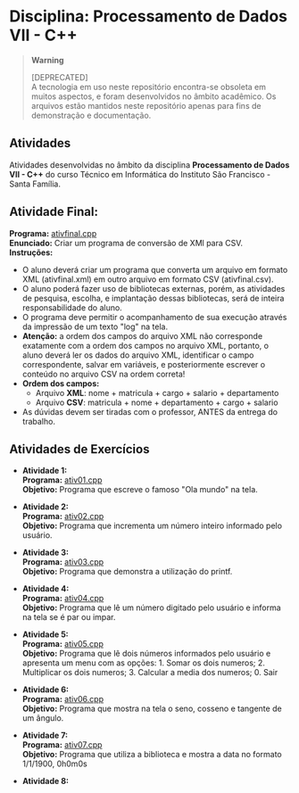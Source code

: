 # Disciplina: Processamento de Dados VII - C++  
  
> **Warning**  
>   
> [DEPRECATED]  
> A tecnologia em uso neste repositório encontra-se obsoleta em muitos aspectos, e foram desenvolvidos no âmbito acadêmico. Os arquivos estão mantidos neste repositório apenas para fins de demonstração e documentação. 

## Atividades

Atividades desenvolvidas no âmbito da disciplina **Processamento de Dados VII - C++** do curso Técnico em Informática do Instituto São Francisco - Santa Família.

## **Atividade Final:**  

  **Programa:** [ativfinal.cpp](src/ativfinal/ativfinal.cpp)  
  **Enunciado:** Criar um programa de conversão de XMl para CSV.  
  **Instruções:**
  - O aluno deverá criar um programa que converta um arquivo em formato XML (ativfinal.xml) em outro arquivo em formato CSV (ativfinal.csv).
  - O aluno poderá fazer uso de bibliotecas externas, porém, as atividades de pesquisa, escolha, e implantação dessas bibliotecas, será de inteira responsabilidade do aluno.
  - O programa deve permitir o acompanhamento de sua execução através da impressão de um texto "log" na tela.
  - **Atenção:** a ordem dos campos do arquivo XML não corresponde exatamente com a ordem dos campos no arquivo XML, portanto, o aluno deverá ler os dados do arquivo XML, identificar o campo correspondente, salvar em variáveis, e posteriormente escrever o conteúdo no arquivo CSV na ordem correta!
  - **Ordem dos campos:**
    - Arquivo **XML**: nome + matricula + cargo + salario + departamento
    - Arquivo **CSV**: matricula + nome + departamento + cargo + salario
  - As dúvidas devem ser tiradas com o professor, ANTES da entrega do trabalho.

## Atividades de Exercícios  

* **Atividade 1:**  
  **Programa:** [ativ01.cpp](src/ativ01.cpp)  
  **Objetivo:** Programa que escreve o famoso "Ola mundo" na tela.  

* **Atividade 2:**  
  **Programa:** [ativ02.cpp](src/ativ02.cpp)  
  **Objetivo:** Programa que incrementa um número inteiro informado pelo usuário.  

* **Atividade 3:**  
  **Programa:** [ativ03.cpp](src/ativ03.cpp)  
  **Objetivo:** Programa que demonstra a utilização do printf.  
  
* **Atividade 4:**  
  **Programa:** [ativ04.cpp](src/ativ04.cpp)  
  **Objetivo:** Programa que lê um número digitado pelo usuário e informa na tela se é par ou impar.  
  
* **Atividade 5:**  
  **Programa:** [ativ05.cpp](src/ativ05.cpp)  
  **Objetivo:** Programa que lê dois números informados pelo usuário e apresenta um menu com as opções: 1. Somar os dois numeros; 2. Multiplicar os dois numeros; 3. Calcular a media dos numeros; 0. Sair  
  
* **Atividade 6:**  
  **Programa:** [ativ06.cpp](src/ativ06.cpp)  
  **Objetivo:** Programa que mostra na tela o seno, cosseno e tangente de um ângulo.  
  
* **Atividade 7:**  
  **Programa:** [ativ07.cpp](src/ativ07.cpp)  
  **Objetivo:** Programa que utiliza a biblioteca <ctime> e mostra a data no formato 1/1/1900, 0h0m0s  
  
* **Atividade 8:**  

  
  
